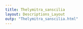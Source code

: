 ```yaml
---
title: Thelymitra_sanscilia
layout: Descriptions_Layout 
outp: "Thelymitra_sanscilia.html"
---
```



